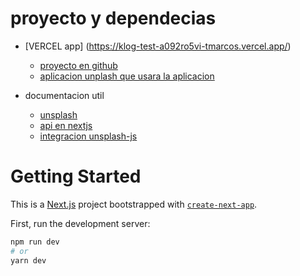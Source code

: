 # proyecto y dependecias
- [VERCEL app] (https://klog-test-a092ro5vi-tmarcos.vercel.app/)
  - [proyecto en github](https://github.com/uNFixeD92/Proyecto-GeoApp/tree/main/src)
  - [aplicacion unplash que usara la aplicacion](https://unsplash.com/oauth/applications/248394)

- documentacion util
  - [unsplash](https://unsplash.com/documentation#creating-a-developer-account)
  - [api en nextjs](https://nextjs.org/docs/api-routes/introduction)
  - [integracion unsplash-js](https://github.com/unsplash/unsplash-js)




# Getting Started
This is a [Next.js](https://nextjs.org/) project bootstrapped with [`create-next-app`](https://github.com/vercel/next.js/tree/canary/packages/create-next-app).

First, run the development server:

```bash
npm run dev
# or
yarn dev
```
